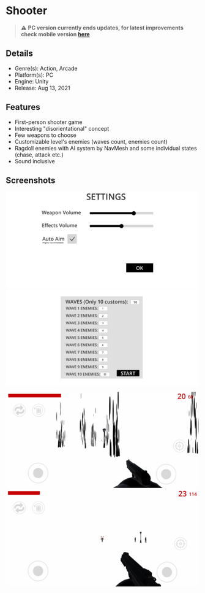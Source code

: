 # Shooter

> :warning: **PC version currently ends updates, for latest improvements check mobile version [here](https://github.com/madeflyoke/GameShooter/tree/mobiledev)**

## Details
* Genre(s): Action, Arcade
* Platform(s): PC
* Engine: Unity
* Release:  Aug 13, 2021

## Features
* First-person shooter game
* Interesting "disorientational" concept
* Few weapons to choose
* Customizable level's enemies (waves count, enemies count)
* Ragdoll enemies with AI system by NavMesh and some individual states (chase, attack etc.)
* Sound inclusive  

## Screenshots

<img src="/Screenshots/1.jpg"/> <img src="/Screenshots/2.jpg"/> 

<img src="/Screenshots/3.jpg"/> <img src="/Screenshots/4.jpg"/>
